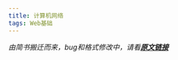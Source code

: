 ```yaml
---
title: 计算机网络
tags: Web基础
---
```


*由简书搬迁而来，bug和格式修改中，请看[**原文链接**](https://www.jianshu.com/p/2b2515e4651d)*

